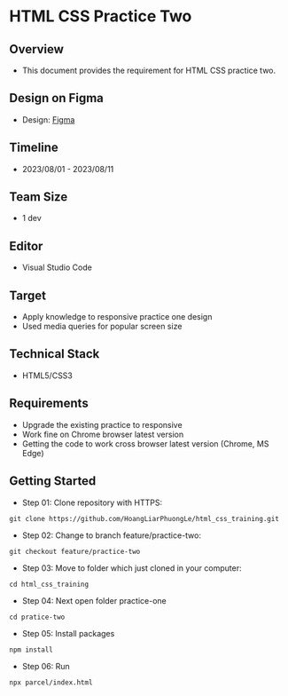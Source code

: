 # HTML CSS Practice Two

## Overview

- This document provides the requirement for HTML CSS practice two.

## Design on Figma

- Design: [Figma](https://www.figma.com/file/fcl6lvNU3O32tJYCKTge0I/practice-design?node-id=6%3A260&mode=dev)

## Timeline

- 2023/08/01 - 2023/08/11

## Team Size

- 1 dev

## Editor

- Visual Studio Code

## Target

- Apply knowledge to responsive practice one design
- Used media queries for popular screen size

## Technical Stack

- HTML5/CSS3

## Requirements

- Upgrade the existing practice to responsive
- Work fine on Chrome browser latest version
- Getting the code to work cross browser latest version (Chrome, MS Edge)

## Getting Started

- Step 01: Clone repository with HTTPS:

```
git clone https://github.com/HoangLiarPhuongLe/html_css_training.git
```

- Step 02: Change to branch feature/practice-two:

```
git checkout feature/practice-two
```

- Step 03: Move to folder which just cloned in your computer:

```
cd html_css_training
```

- Step 04: Next open folder practice-one

```
cd pratice-two
```

- Step 05: Install packages

```
npm install
```

- Step 06: Run

```
npx parcel/index.html
```
